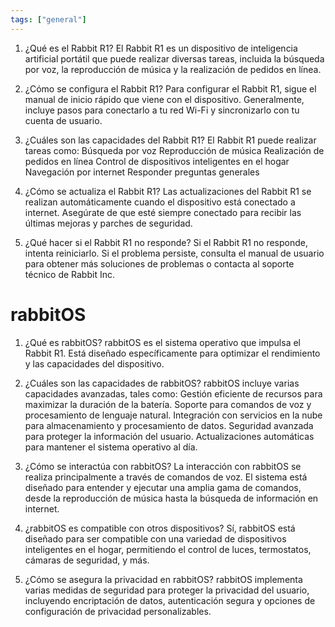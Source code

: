 ```yaml
---
tags: ["general"]
---
```



1. ¿Qué es el Rabbit R1?
    El Rabbit R1 es un dispositivo de inteligencia artificial portátil que puede realizar diversas tareas, incluida la búsqueda por voz, la reproducción de música y la realización de pedidos en línea.

2. ¿Cómo se configura el Rabbit R1?
    Para configurar el Rabbit R1, sigue el manual de inicio rápido que viene con el dispositivo. Generalmente, incluye pasos para conectarlo a tu red Wi-Fi y sincronizarlo con tu cuenta de usuario.

3. ¿Cuáles son las capacidades del Rabbit R1?
    El Rabbit R1 puede realizar tareas como:
        Búsqueda por voz
        Reproducción de música
        Realización de pedidos en línea
        Control de dispositivos inteligentes en el hogar
        Navegación por internet
        Responder preguntas generales

4. ¿Cómo se actualiza el Rabbit R1?
    Las actualizaciones del Rabbit R1 se realizan automáticamente cuando el dispositivo está conectado a internet. Asegúrate de que esté siempre conectado para recibir las últimas mejoras y parches de seguridad.

5. ¿Qué hacer si el Rabbit R1 no responde?
    Si el Rabbit R1 no responde, intenta reiniciarlo. Si el problema persiste, consulta el manual de usuario para obtener más soluciones de problemas o contacta al soporte técnico de Rabbit Inc.

# rabbitOS

1. ¿Qué es rabbitOS?
    rabbitOS es el sistema operativo que impulsa el Rabbit R1. Está diseñado específicamente para optimizar el rendimiento y las capacidades del dispositivo.

2. ¿Cuáles son las capacidades de rabbitOS?
    rabbitOS incluye varias capacidades avanzadas, tales como:
        Gestión eficiente de recursos para maximizar la duración de la batería.
        Soporte para comandos de voz y procesamiento de lenguaje natural.
        Integración con servicios en la nube para almacenamiento y procesamiento de datos.
        Seguridad avanzada para proteger la información del usuario.
        Actualizaciones automáticas para mantener el sistema operativo al día.

3. ¿Cómo se interactúa con rabbitOS?
    La interacción con rabbitOS se realiza principalmente a través de comandos de voz. El sistema está diseñado para entender y ejecutar una amplia gama de comandos, desde la reproducción de música hasta la búsqueda de información en internet.

4. ¿rabbitOS es compatible con otros dispositivos?
    Sí, rabbitOS está diseñado para ser compatible con una variedad de dispositivos inteligentes en el hogar, permitiendo el control de luces, termostatos, cámaras de seguridad, y más.

5. ¿Cómo se asegura la privacidad en rabbitOS?
    rabbitOS implementa varias medidas de seguridad para proteger la privacidad del usuario, incluyendo encriptación de datos, autenticación segura y opciones de configuración de privacidad personalizables.

